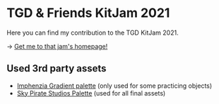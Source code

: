 # TGD & Friends KitJam 2021

Here you can find my contribution to the TGD KitJam 2021.

&rarr; [Get me to that jam's homepage!](https://itch.io/jam/tgd-friends-kit-jam-2021)

## Used 3rd party assets

* [Imphenzia Gradient palette](https://www.dropbox.com/s/1w98xiksiwaywqx/ImphenziaPalette01-256-Gradient.png) (only used for some practicing objects)
* [Sky Pirate Studios Palette](https://lospec.com/palette-list/sky-pirate-studios-palette) (used for all final assets)
